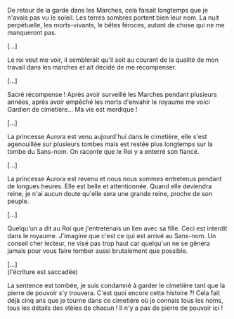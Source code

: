 De retour de la garde dans les Marches, cela faisait longtemps que je n'avais pas vu le soleil.
Les terres sombres portent bien leur nom. La nuit perpétuelle, les morts-vivants, le bêtes féroces, 
autant de chose qui ne me manqueront pas.

[...]  

Le roi veut me voir, il semblerait qu'il soit au courant de la qualité de mon travail dans les marches 
et ait décidé de me récompenser.

[...]  

Sacré récompense ! Après avoir surveillé les Marches pendant plusieurs années, après avoir empêché 
les morts d'envahir le royaume me voici Gardien de cimetière... Ma vie est merdique !

[...]  

La princesse Aurora est venu aujourd'hui dans le cimetière, elle s'est agenouillée sur plusieurs 
tombes mais est restée plus longtemps sur la tombe du Sans-nom. On raconte que le Roi y a enterré 
son fiancé.

[...]  

La princesse Aurora est revenu et nous nous sommes entretenus pendant de longues heures. Elle est 
belle et attentionnée. Quand elle deviendra reine, je n'ai aucun doute qu'elle sera une grande 
reine, proche de son peuple.

[...]  

Quelqu'un a dit au Roi que j'entretenais un lien avec sa fille. Ceci est interdit dans le royaume.
J'imagine que c'est ce qui est arrivé au Sans-nom. Un conseil cher lecteur, ne visé pas trop haut 
car quelqu'un ne se gênera jamais pour vous faire tomber aussi brutalement que possible.

[...]  
(l'écriture est saccadée)

La sentence est tombée, je suis condamné à garder le cimetière tant que la pierre de pouvoir s'y trouvera.
C'est quoi encore cette histoire ?! Cela fait déjà cinq ans que je tourne dans ce cimetière où je 
connais tous les noms, tous les détails des stèles de chacun ! Il n'y a pas de pierre de pouvoir ici !

